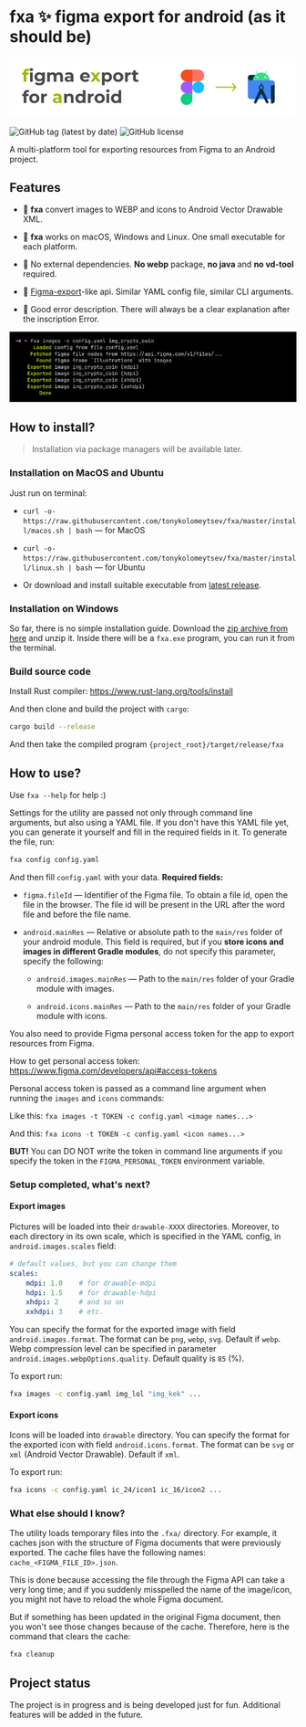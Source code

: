 # fxa ✨ figma export for android (as it should be)

<img src="images/gh-logo.png"/><br/>

![GitHub tag (latest by date)](https://img.shields.io/github/v/tag/tonykolomeytsev/fxa?label=version) 
![GitHub license](https://img.shields.io/github/license/tonykolomeytsev/fxa)

A multi-platform tool for exporting resources from Figma to an Android project.

## Features

- 🥑 **fxa** convert images to WEBP and icons to Android Vector Drawable XML.

- 🥰 **fxa** works on macOS, Windows and Linux. One small executable for each platform.

- 🚀 No external dependencies. **No webp** package, **no java** and **no vd-tool** required.

- 🤖 [Figma-export](https://github.com/RedMadRobot/figma-export)-like api. Similar YAML config file, similar CLI arguments.

- 🧭 Good error description. There will always be a clear explanation after the inscription Error.

<img src="images/gh-demo.png"/><br/>

## How to install?

> Installation via package managers will be available later.

### Installation on MacOS and Ubuntu

Just run on terminal:

* `curl -o- https://raw.githubusercontent.com/tonykolomeytsev/fxa/master/install/macos.sh | bash` — for MacOS

* `curl -o- https://raw.githubusercontent.com/tonykolomeytsev/fxa/master/install/linux.sh | bash` — for Ubuntu

* Or download and install suitable executable from [latest release](https://github.com/tonykolomeytsev/fxa/releases/latest).

### Installation on Windows

So far, there is no simple installation guide. Download the [zip archive from here](https://github.com/tonykolomeytsev/fxa/releases/latest/download/fxa-x86_64-pc-windows-msvc.zip) and unzip it. Inside there will be a `fxa.exe` program, you can run it from the terminal.

### Build source code

Install Rust compiler: https://www.rust-lang.org/tools/install

And then clone and build the project with `cargo`:

```bash
cargo build --release
```

And then take the compiled program `{project_root}/target/release/fxa`

## How to use?

Use `fxa --help` for help :)

Settings for the utility are passed not only through command line arguments, but also using a YAML file. If you don't have this YAML file yet, you can generate it yourself and fill in the required fields in it. To generate the file, run:

```bash
fxa config config.yaml
```

And then fill `config.yaml` with your data. **Required fields:**

* `figma.fileId` — Identifier of the Figma file. To obtain a file id, open the file in the browser. The file id will be present in the URL after the word file and before the file name.

* `android.mainRes` — Relative or absolute path to the `main/res` folder of your android module. This field is required, but if you **store icons and images in different Gradle modules**, do not specify this parameter, specify the following:
    * `android.images.mainRes` — Path to the `main/res` folder of your Gradle module with images.

    * `android.icons.mainRes` — Path to the `main/res` folder of your Gradle module with icons.

You also need to provide Figma personal access token for the app to export resources from Figma.

How to get personal access token: https://www.figma.com/developers/api#access-tokens

Personal access token is passed as a command line argument when running the `images` and `icons` commands:

Like this: `fxa images -t TOKEN -c config.yaml <image names...>`

And this: `fxa icons -t TOKEN -c config.yaml <icon names...>`

**BUT!** You can DO NOT write the token in command line arguments if you specify the token in the `FIGMA_PERSONAL_TOKEN` environment variable.

### Setup completed, what's next?

#### Export images

Pictures will be loaded into their `drawable-XXXX` directories. Moreover, to each directory in its own scale, which is specified in the YAML config, in `android.images.scales` field:

```yaml
# default values, but you can change them
scales:
    mdpi: 1.0    # for drawable-mdpi
    hdpi: 1.5    # for drawable-hdpi
    xhdpi: 2     # and so on
    xxhdpi: 3    # etc.
```

You can specify the format for the exported image with field `android.images.format`. The format can be `png`, `webp`, `svg`. Default if `webp`. Webp compression level can be specified in parameter `android.images.webpOptions.quality`. Default quality is `85` (%).

To export run:

```bash
fxa images -c config.yaml img_lol "img_kek" ...
```

#### Export icons

Icons will be loaded into `drawable` directory. You can specify the format for the exported icon with field `android.icons.format`. The format can be `svg` or `xml` (Android Vector Drawable). Default if `xml`.

To export run:

```bash
fxa icons -c config.yaml ic_24/icon1 ic_16/icon2 ...
```

### What else should I know?

The utility loads temporary files into the `.fxa/` directory. For example, it caches json with the structure of Figma documents that were previously exported. The cache files have the following names: `cache_<FIGMA_FILE_ID>.json`.

This is done because accessing the file through the Figma API can take a very long time, and if you suddenly misspelled the name of the image/icon, you might not have to reload the whole Figma document.

But if something has been updated in the original Figma document, then you won't see those changes because of the cache. Therefore, here is the command that clears the cache:

```bash
fxa cleanup
```

## Project status

The project is in progress and is being developed just for fun. Additional features will be added in the future.

